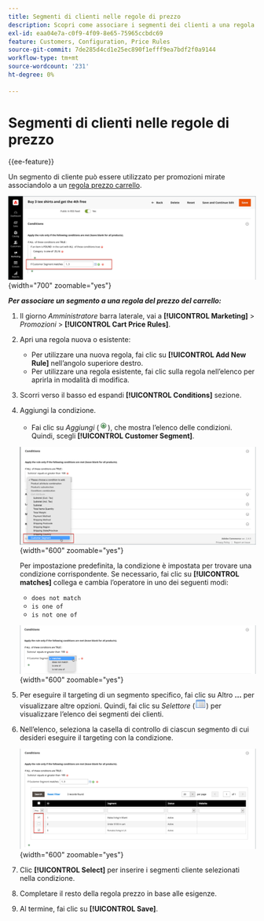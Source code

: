```yaml
---
title: Segmenti di clienti nelle regole di prezzo
description: Scopri come associare i segmenti dei clienti a una regola di prezzo del carrello per definire promozioni mirate per il tuo negozio.
exl-id: eaa04e7a-c0f9-4f09-8e65-75965ccbdc69
feature: Customers, Configuration, Price Rules
source-git-commit: 7de285d4cd1e25ec890f1efff9ea7bdf2f0a9144
workflow-type: tm+mt
source-wordcount: '231'
ht-degree: 0%

---
```


# Segmenti di clienti nelle regole di prezzo

{{ee-feature}}

Un segmento di cliente può essere utilizzato per promozioni mirate associandolo a un [regola prezzo carrello](../merchandising-promotions/price-rules-cart.md).

![Regola prezzo carrello - segmento cliente di destinazione](assets/price-rule-cart-condition-segments.png){width="700" zoomable="yes"}

_**Per associare un segmento a una regola del prezzo del carrello:**_

1. Il giorno _Amministratore_ barra laterale, vai a **[!UICONTROL Marketing]** > _Promozioni_ > **[!UICONTROL Cart Price Rules]**.

1. Apri una regola nuova o esistente:

   * Per utilizzare una nuova regola, fai clic su **[!UICONTROL Add New Rule]** nell’angolo superiore destro.
   * Per utilizzare una regola esistente, fai clic sulla regola nell’elenco per aprirla in modalità di modifica.

1. Scorri verso il basso ed espandi **[!UICONTROL Conditions]** sezione.

1. Aggiungi la condizione.

   * Fai clic su _Aggiungi_ (![Icona elenco](../assets/icon-add-green-circle.png)), che mostra l’elenco delle condizioni. Quindi, scegli **[!UICONTROL Customer Segment]**.

   ![Regola prezzo carrello - Aggiungi condizione segmento cliente](assets/condition-customer-segment.png){width="600" zoomable="yes"}

   Per impostazione predefinita, la condizione è impostata per trovare una condizione corrispondente. Se necessario, fai clic su **[!UICONTROL matches]** collega e cambia l’operatore in uno dei seguenti modi:

   * `does not match`
   * `is one of`
   * `is not one of`

   ![Operatore condizione](assets/price-rule-condition-customer-segment-operator.png){width="600" zoomable="yes"}

1. Per eseguire il targeting di un segmento specifico, fai clic su Altro **...** per visualizzare altre opzioni. Quindi, fai clic su _Selettore_ (![Icona elenco](../assets/icon-list-chooser.png)) per visualizzare l’elenco dei segmenti dei clienti.

1. Nell’elenco, seleziona la casella di controllo di ciascun segmento di cui desideri eseguire il targeting con la condizione.

   ![Regola prezzo carrello - elenco selettori condizioni](assets/condition-segment-chooser-list.png){width="600" zoomable="yes"}

1. Clic **[!UICONTROL Select]** per inserire i segmenti cliente selezionati nella condizione.

1. Completare il resto della regola prezzo in base alle esigenze.

1. Al termine, fai clic su **[!UICONTROL Save]**.
